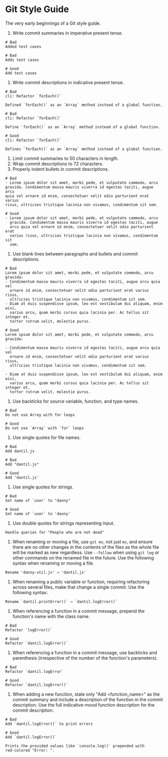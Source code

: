 # Git Style Guide
The very early beginnings of a Git style guide.

1. Write commit summaries in imperative present tense.
  ```shell
  # Bad
  Added test cases

  # Bad
  Adds test cases

  # Good
  Add test cases
  ```
1. Write commit descriptions in indicative present tense.
  ```shell
  # Bad
  cli: Refactor `forEach()`

  Defined `forEach()` as an `Array` method instead of a global function.

  # Bad
  cli: Refactor `forEach()`

  Define `forEach()` as an `Array` method instead of a global function.

  # Good
  cli: Refactor `forEach()`

  Defines `forEach()` as an `Array` method instead of a global function.
  ```
1. Limit commit summaries to 50 characters in length.
1. Wrap commit descriptions to 72 characters.
1. Properly indent bullets in commit descriptions.

  ```shell
  # Bad
  - Lorem ipsum dolor sit amet, morbi pede, et vulputate commodo, arcu
  gravida. Condimentum massa mauris viverra id egestas taciti, augue arcu
  quia vel ornare id enim, consectetuer velit odio parturient erat varius
  risus, ultricies tristique lacinia non vivamus, condimentum sit sem.

  # Good
  - Lorem ipsum dolor sit amet, morbi pede, et vulputate commodo, arcu
    gravida. Condimentum massa mauris viverra id egestas taciti, augue
    arcu quia vel ornare id enim, consectetuer velit odio parturient erat
    varius risus, ultricies tristique lacinia non vivamus, condimentum sit
    sem.
  ```

1. Use blank lines between paragraphs and bullets and commit descriptions.

  ```shell
  # Bad
  Lorem ipsum dolor sit amet, morbi pede, et vulputate commodo, arcu gravida:
  - Condimentum massa mauris viverra id egestas taciti, augue arcu quia vel
    ornare id enim, consectetuer velit odio parturient erat varius risus,
    ultricies tristique lacinia non vivamus, condimentum sit sem.
  - Diam at duis suspendisse ipsum, leo est vestibulum dui aliquam, enim wisi,
    varius arcu, quam morbi cursus quia lacinia per. Ac tellus sit integer et,
    tortor rutrum velit, molestie purus.

  # Good
  Lorem ipsum dolor sit amet, morbi pede, et vulputate commodo, arcu gravida:

  - Condimentum massa mauris viverra id egestas taciti, augue arcu quia vel
    ornare id enim, consectetuer velit odio parturient erat varius risus,
    ultricies tristique lacinia non vivamus, condimentum sit sem.

  - Diam at duis suspendisse ipsum, leo est vestibulum dui aliquam, enim wisi,
    varius arcu, quam morbi cursus quia lacinia per. Ac tellus sit integer et,
    tortor rutrum velit, molestie purus.
  ```

1. Use backticks for source variable, function, and type names.

  ```shell
  # Bad
  Do not use Array with for loops

  # Good
  Do not use `Array` with `for` loops
  ```

1. Use single quotes for file names.

  ```shell
  # Bad
  Add dantil.js

  # Bad
  Add "dantil.js"

  # Good
  Add 'dantil.js'
  ```

1. Use single quotes for strings.

  ```shell
  # Bad
  Set name of `user` to "danny"

  # Good
  Set name of `user` to 'danny'
  ```

1. Use double quotes for strings representing input.

  ```shell
  Handle queries for "People who are not dead"
  ```

1. When renaming or moving a file, use `git mv`, not just `mv`, and ensure there are no other changes in the contents of the files as the whole file will be marked as new regardless. Use `--follow` when using `git log` or other commands on the renamed file in the future. Use the following syntax when renaming or moving a file.

  ```shell
  Rename 'danny-util.js' → 'dantil.js'
  ```

1. When renaming a public variable or function, requiring refactoring across several files, make that change a single commit. Use the following syntax:

  ```shell
  Rename `dantil.printError()` → `dantil.logError()`
  ```

1. When referencing a function in a commit message, prepend the function's name with the class name.

  ```shell
  # Bad
  Refactor `logError()`

  # Good
  Refactor `dantil.logError()`
  ```

1. When referencing a function in a commit message, use backticks and parenthesis (irrespective of the number of the function's parameters).

  ```shell
  # Bad
  Refactor `dantil.logError`

  # Good
  Refactor `dantil.logError()`
  ```

1. When adding a new function, state only "Add <function_name>" as the commit summary and include a description of the function in the commit description. Use the full indicative-mood function description for the commit description.

  ```shell
  # Bad
  Add `dantil.logError()` to print errors

  # Good
  Add `dantil.logError()`

  Prints the provided values like `console.log()` prepended with
  red-colored "Error: ".
  ```